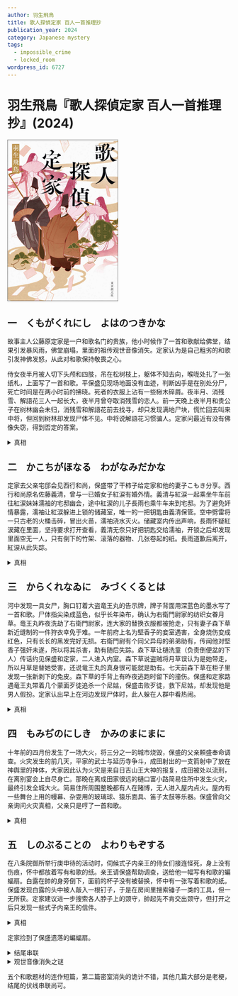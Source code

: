 ```yaml
---
author: 羽生飛鳥
title: 歌人探偵定家 百人一首推理抄
publication_year: 2024
category: Japanese mystery
tags:
  - impossible_crime
  - locked_room
wordpress_id: 6727
---
```


# 羽生飛鳥『歌人探偵定家 百人一首推理抄』(2024)

<img src=images/2024_cover.jpg width=250/>

## 一　くもがくれにし　よはのつきかな

故事主人公藤原定家是一户和歌名门的贵族，他小时候作了一首和歌献给佛堂，结果引发暴风雨，佛堂崩塌，里面的祖传观世音像消失。定家认为是自己粗劣的和歌引发神佛发怒，从此对和歌保持敬畏之心。

侍女夜半月被人切下头颅和四肢，吊在松树枝上，躯体不知去向，喉咙处扎了一张纸札，上面写了一首和歌。平保盛见现场地面没有血迹，判断凶手是在别处分尸，死亡时间是在两小时前的拂晓。死者的衣服上沾有一些楸木碎屑。夜半月、消残雪、解語花三人一起长大，夜半月曾夺取消残雪的恋人。前一天晚上夜半月和贵公子在树林幽会未归，消残雪和解語花前去找寻，却只发现满地尸块，慌忙回去叫来中将，但回到树林却发现尸体不见。中将说解語花习惯骗人。定家问最近有没有佛像失窃，得到否定的答案。

<details><summary>真相</summary>
楸木是用来雕刻佛像的木头，木匠和工匠不会用到，所以凶手是一名佛师（雕刻佛像的人）。城里一共有三名佛师，其中两人用樟木和桧木，凶手是剩余一人。凶手说服夜半月搞恶作剧，假扮成贵公子与夜半月在树林幽会，把楸木制作的假手脚丢在地上，让夜半月身披黑布躺在地上，只露出头，看上去仿佛被肢解。消残雪和解语花跑去叫人之后，凶手将夜半月真的肢解。和歌是为了把夜半月的死伪装成鬼怪所为，凶手的动机是为了制造出最精美的佛像。
</details>

## 二　かこちがほなる　わがなみだかな

定家去父亲宅邸会见西行和尚，保盛带了干柿子给定家和他的妻子こもき分享。西行和尚原名佐藤義清，曾与一已婚女子紅涙有婚外情。義清与紅涙一起乘坐牛车前往紅涙妹妹濡袖的宅邸幽会，途中紅涙的儿子長雨也乘牛车来到宅邸。为了避免奸情暴露，濡袖让紅涙躲进上锁的储藏室，唯一的一把钥匙由義清保管。空中劈雷将一只古老的火桶击碎，冒出火苗，濡袖浇水灭火。储藏室内传出声响，長雨怀疑紅涙藏在里面，坚持要求打开查看，義清无奈只好把钥匙交给濡袖，开锁之后却发现里面空无一人，只有倒下的竹架、滚落的器物、几张卷起的纸。長雨道歉后离开，紅涙从此失踪。

<details><summary>真相</summary>
火桶里装有预先切成合适大小的竹片，被炭火加热，连同火桶一起爆裂，引发火警。濡袖事先卸下了火桶的黄铜内衬，使得其容易爆裂（伏线：没有掉下金属碎片）。濡袖给義清的是假钥匙，她趁大家注意力转移，用真钥匙打开储藏室放出紅涙，让她藏身于長雨的牛车中，再将门锁上。储藏室里的竹架两条腿被截短，下面垫了纸球，灭火的水流进储藏室，将纸球泡湿，竹架失去支撑，翻倒发出声响，听上去好像储藏室里有人。濡袖接过義清的假钥匙，暗中换成真钥匙，打开空的储藏室。紅涙乘坐長雨的牛车离开。濡袖、紅涙、長雨三人合谋上演失踪戏码，是为了断绝義清对紅涙的思念。
</details>

## 三　からくれなゐに　みづくくるとは

河中发现一具女尸，胸口钉着大盗竜王丸的告示牌，牌子背面用深蓝色的墨水写了一首和歌。尸体指尖染成蓝色，似乎长年染布，确认为右衛門尉家的纺织女眷月草。竜王丸昨夜洗劫了右衛門尉家，连大家的替换衣服都被抢走，只有妻子森下草新近缝制的一件狩衣幸免于难。一年前府上名为堅香子的妾室遇害，全身烧伤变成红色，只有长长的黑发完好无损。右衛門尉有个同父异母的弟弟助有，传闻他对堅香子强奸未遂，所以将其杀害，助有随后失踪。森下草让樋洗童（负责倒便盆的下人）传话约见保盛和定家，二人进入内室。森下草说盗贼将月草误认为是她带走，所以月草是替她受害，还说竜王丸的真身很可能就是助有。七天前森下草在柜子里发现一张新剥下的兔皮。森下草的手背上有昨夜逃跑时留下的撞伤。保盛和定家路遇竜王丸带着几个蒙面歹徒追杀一个尼姑，保盛击败歹徒，救下尼姑，却发现他是男人假扮。定家认出早上在河边发现尸体时，此人躲在人群中看热闹。

<details><summary>真相</summary>
冒牌尼姑的真实身份是助有。他的衣服前摆湿了，右手指尖有墨迹。他没能抓住衣服前摆，是因为双手被占用，说明是他而不是竜王丸在河里写了告示牌背面的和歌。助有被诬陷杀害堅香子，一年前离家查访真凶。月草查出真凶为森下草，被森下草找来的盗贼灭口（伏线：森下草制作的狩衣没被盗走，森下草的樋洗童衣服完好）。堅香子浑身烧伤，头发却完好无损，是因为森下草用熨斗将她灼伤。森下草手背红肿是因为碰到月草布置的兔皮，引发致命疾病。
</details>

## 四　もみぢのにしき　かみのまにまに

十年前的四月份发生了一场大火，将三分之一的城市烧毁，保盛的父亲頼盛奉命调查。火灾发生的前几天，平家的武士与延历寺争斗，成田射出的一支箭射中了放在神舆里的神体，大家因此认为火灾是来自日吉山王大神的报复，成田被处以流刑，在离别宴会上自尽身亡。那晚在离成田家很远的樋口富小路简易住所中发生火灾，最终引发全城大火。简易住所周围整晚都有人在赌博，无人进入屋内点火。屋内有一些舞台上用的幔幕、杂耍用的玻璃球、猿乐面具、笛子太鼓等乐器。保盛曾向父亲询问火灾真相，父亲只是哼了一首和歌。

<details><summary>真相</summary>
幔幕折叠堆放在屋内，就像大量的油渣堆在一起，逐渐积热，最后自己起火。如果居民知道真相是自动起火，会更加相信是天神旨意，从而责怪平家，所以父亲不肯透露真相。
</details>

## 五　しのぶることの　よわりもぞする

在八条院御所举行庚申待的活动时，伺候式子内亲王的侍女们接连怪死，身上没有伤痕，怀中都放着写有和歌的纸。亲王请保盛帮助调查，送给他一幅写有和歌的蝙蝠扇。白露在帥的身旁倒下，面前的杯子没有被替换，怀中有一张写着和歌的纸。保盛发现白露的头中被人敲入一根钉子，于是在房间里搜索锤子一类的工具，但一无所获。定家建议进一步搜索各人脖子上的颈守，帥起先不肯交出颈守，但打开之后只发现一些式子内亲王的信件。

<details><summary>真相</summary>
凶手是式子内亲王的樋洗童，名叫正木葛，锤子藏在她的便桶里。她的杀人动机是想独占式子内亲王。
</details>

定家捡到了保盛遗落的蝙蝠扇。

<details><summary>结尾串联</summary>
1. 式子内亲王送给保盛的蝙蝠扇和一年前保盛在半夜月尸体前拿出的蝙蝠扇上面的和歌内容一样（伏线），说明一年前式子内亲王便已请求保盛协助调查。
2. 保盛带了 16 个干柿子给定家夫妻（伏线），正好能分给包括西行在内的四人，说明他早知道西行在定家父亲的家中，计划让定家解开紅涙失踪的谜团，以测试定家的推理能力。
3. 保盛将笔筒借给助有，在告示牌背后写下和歌（伏线：蓝色墨迹），也是为了测试。
4. 保盛早知道火灾起火原因。
5. 保盛在白露怀中放入写有和歌的纸，是为了激发定家找出凶手。
</details>

<details><summary>观世音像消失之谜</summary>
佛像以黑木制成，可以沉入水中，在暴风雨中陷入泥泞地面而消失。
</details>

五个和歌题材的连作短篇，第二篇密室消失的诡计不错，其他几篇大部分是老梗，结尾的伏线串联尚可。